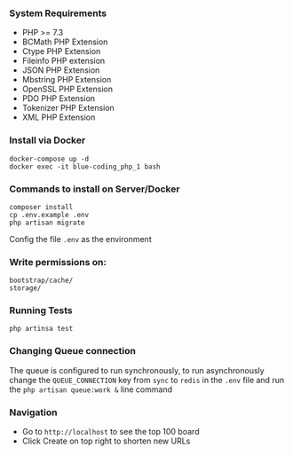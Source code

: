 ### System Requirements

- PHP >= 7.3
- BCMath PHP Extension
- Ctype PHP Extension
- Fileinfo PHP extension
- JSON PHP Extension
- Mbstring PHP Extension
- OpenSSL PHP Extension
- PDO PHP Extension
- Tokenizer PHP Extension
- XML PHP Extension

### Install via Docker
    docker-compose up -d
    docker exec -it blue-coding_php_1 bash

### Commands to install on Server/Docker
    composer install
    cp .env.example .env
    php artisan migrate
Config the file `.env` as the environment

### Write permissions on:
    bootstrap/cache/
    storage/

### Running Tests
    php artinsa test

### Changing Queue connection
The queue is configured to run synchronously, to run asynchronously change the `QUEUE_CONNECTION` key from `sync` to `redis` in the `.env` file and run the `php artisan queue:work &` line command

### Navigation
- Go to `http://localhost` to see the top 100 board
- Click Create on top right to shorten new URLs
